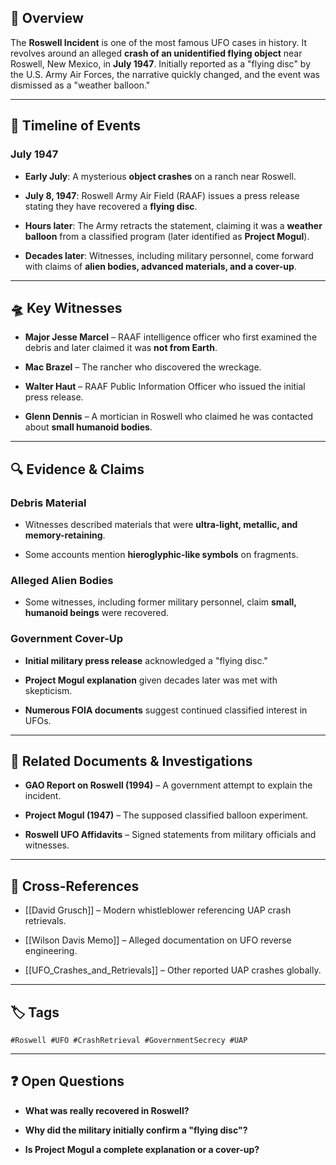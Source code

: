 ## 📌 Overview

The **Roswell Incident** is one of the most famous UFO cases in history. It revolves around an alleged **crash of an unidentified flying object** near Roswell, New Mexico, in **July 1947**. Initially reported as a "flying disc" by the U.S. Army Air Forces, the narrative quickly changed, and the event was dismissed as a "weather balloon."

---

## 📅 Timeline of Events

### **July 1947**

- **Early July**: A mysterious **object crashes** on a ranch near Roswell.
    
- **July 8, 1947**: Roswell Army Air Field (RAAF) issues a press release stating they have recovered a **flying disc**.
    
- **Hours later**: The Army retracts the statement, claiming it was a **weather balloon** from a classified program (later identified as **Project Mogul**).
    
- **Decades later**: Witnesses, including military personnel, come forward with claims of **alien bodies, advanced materials, and a cover-up**.
    

---

## 🛸 Key Witnesses

- **Major Jesse Marcel** – RAAF intelligence officer who first examined the debris and later claimed it was **not from Earth**.
    
- **Mac Brazel** – The rancher who discovered the wreckage.
    
- **Walter Haut** – RAAF Public Information Officer who issued the initial press release.
    
- **Glenn Dennis** – A mortician in Roswell who claimed he was contacted about **small humanoid bodies**.
    

---

## 🔍 Evidence & Claims

### **Debris Material**

- Witnesses described materials that were **ultra-light, metallic, and memory-retaining**.
    
- Some accounts mention **hieroglyphic-like symbols** on fragments.
    

### **Alleged Alien Bodies**

- Some witnesses, including former military personnel, claim **small, humanoid beings** were recovered.
    

### **Government Cover-Up**

- **Initial military press release** acknowledged a "flying disc."
    
- **Project Mogul explanation** given decades later was met with skepticism.
    
- **Numerous FOIA documents** suggest continued classified interest in UFOs.
    

---

## 📜 Related Documents & Investigations

- **GAO Report on Roswell (1994)** – A government attempt to explain the incident.
    
- **Project Mogul (1947)** – The supposed classified balloon experiment.
    
- **Roswell UFO Affidavits** – Signed statements from military officials and witnesses.
    

---

## 🔗 Cross-References

- [[David Grusch]] – Modern whistleblower referencing UAP crash retrievals.
    
- [[Wilson Davis Memo]] – Alleged documentation on UFO reverse engineering.
    
- [[UFO_Crashes_and_Retrievals]] – Other reported UAP crashes globally.
    

---

## 🏷 Tags

`#Roswell #UFO #CrashRetrieval #GovernmentSecrecy #UAP`

---

## ❓ Open Questions

- **What was really recovered in Roswell?**
    
- **Why did the military initially confirm a "flying disc"?**
    
- **Is Project Mogul a complete explanation or a cover-up?**